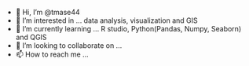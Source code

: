 - 👋 Hi, I’m @tmase44
- 👀 I’m interested in ... data analysis, visualization and GIS
- 🌱 I’m currently learning ... R studio, Python(Pandas, Numpy, Seaborn) and QGIS
- 💞️ I’m looking to collaborate on ...
- 📫 How to reach me ...

<!---
tmase44/tmase44 is a ✨ special ✨ repository because its `README.md` (this file) appears on your GitHub profile.
You can click the Preview link to take a look at your changes.
--->
